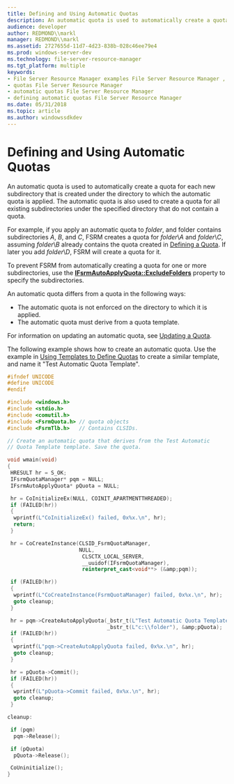 ```yaml
---
title: Defining and Using Automatic Quotas
description: An automatic quota is used to automatically create a quota for each new subdirectory that is created under the directory to which the automatic quota is applied.
audience: developer
author: REDMOND\\markl
manager: REDMOND\\markl
ms.assetid: 2727655d-11d7-4d23-838b-028c46ee79e4
ms.prod: windows-server-dev
ms.technology: file-server-resource-manager
ms.tgt_platform: multiple
keywords:
- File Server Resource Manager examples File Server Resource Manager , defining and using automatic quotas
- quotas File Server Resource Manager
- automatic quotas File Server Resource Manager
- defining automatic quotas File Server Resource Manager
ms.date: 05/31/2018
ms.topic: article
ms.author: windowssdkdev
---
```


# Defining and Using Automatic Quotas

An automatic quota is used to automatically create a quota for each new subdirectory that is created under the directory to which the automatic quota is applied. The automatic quota is also used to create a quota for all existing subdirectories under the specified directory that do not contain a quota.

For example, if you apply an automatic quota to *folder*, and folder contains subdirectories *A*, *B*, and *C*, FSRM creates a quota for *folder*\\*A* and *folder*\\*C*, assuming *folder*\\*B* already contains the quota created in [Defining a Quota](defining-a-quota.md). If later you add *folder*\\*D*, FSRM will create a quota for it.

To prevent FSRM from automatically creating a quota for one or more subdirectories, use the [**IFsrmAutoApplyQuota::ExcludeFolders**](/windows/previous-versions/FsrmQuota/nf-fsrmquota-ifsrmautoapplyquota-get_excludefolders?branch=master) property to specify the subdirectories.

An automatic quota differs from a quota in the following ways:

-   The automatic quota is not enforced on the directory to which it is applied.
-   The automatic quota must derive from a quota template.

For information on updating an automatic quota, see [Updating a Quota](updating-a-quota.md).

The following example shows how to create an automatic quota. Use the example in [Using Templates to Define Quotas](using-templates-to-define-quotas.md) to create a similar template, and name it "Test Automatic Quota Template".


```C++
#ifndef UNICODE
#define UNICODE
#endif

#include <windows.h>
#include <stdio.h>
#include <comutil.h>
#include <FsrmQuota.h> // quota objects
#include <FsrmTlb.h>   // Contains CLSIDs.

// Create an automatic quota that derives from the Test Automatic 
// Quota Template template. Save the quota.

void wmain(void)
{
 HRESULT hr = S_OK;
 IFsrmQuotaManager* pqm = NULL;
 IFsrmAutoApplyQuota* pQuota = NULL;

 hr = CoInitializeEx(NULL, COINIT_APARTMENTTHREADED);
 if (FAILED(hr))
 {
  wprintf(L"CoInitializeEx() failed, 0x%x.\n", hr);
  return;
 }

 hr = CoCreateInstance(CLSID_FsrmQuotaManager, 
                       NULL,
                        CLSCTX_LOCAL_SERVER,
                        __uuidof(IFsrmQuotaManager),
                        reinterpret_cast<void**> (&amp;pqm));

 if (FAILED(hr))
 {
  wprintf(L"CoCreateInstance(FsrmQuotaManager) failed, 0x%x.\n", hr);
  goto cleanup;
 }

 hr = pqm->CreateAutoApplyQuota(_bstr_t(L"Test Automatic Quota Template"), 
                                _bstr_t(L"c:\\folder"), &amp;pQuota);
 if (FAILED(hr))
 {
  wprintf(L"pqm->CreateAutoApplyQuota failed, 0x%x.\n", hr);
  goto cleanup;
 }

 hr = pQuota->Commit();
 if (FAILED(hr))
 {
  wprintf(L"pQuota->Commit failed, 0x%x.\n", hr);
  goto cleanup;
 }

cleanup:

 if (pqm)
  pqm->Release();

 if (pQuota)
  pQuota->Release();

 CoUninitialize();
}
```



 

 




